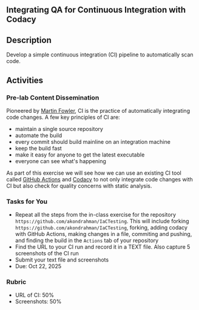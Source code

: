 ## Integrating QA for Continuous Integration with Codacy

## Description 

Develop a simple continuous integration (CI) pipeline to automatically scan code. 

## Activities 

### Pre-lab Content Dissemination 

Pioneered by [Martin Fowler](https://martinfowler.com/), CI is the practice of automatically integrating code changes. A few key principles of CI are: 
- maintain a single source repository
- automate the build
- every commit should build mainline on an integration machine
- keep the build fast
- make it easy for anyone to get the latest executable
- everyone can see what's happening 

As part of this exercise we will see how we can use an existing CI tool called [GitHub Actions](https://github.com/features/actions) and [Codacy](https://github.com/marketplace/actions/codacy-analysis-cli) to not only integrate code changes with CI but also check for quality concerns with static analysis. 

### Tasks for You  
- Repeat all the steps from the in-class exercise for the repository `https://github.com/akondrahman/IaCTesting`. This will include forking `https://github.com/akondrahman/IaCTesting`, forking, adding codacy with GitHub Actions, making changes in a  file, commiting and pushing, and finding the build in the `Actions` tab of your repository   
- Find the URL to your CI run and record it in a TEXT file. Also capture 5 screenshots of the CI run 
- Submit your text file and screenshots 
- Due: Oct 22, 2025

### Rubric 

- URL of CI: 50%
- Screenshots: 50%


